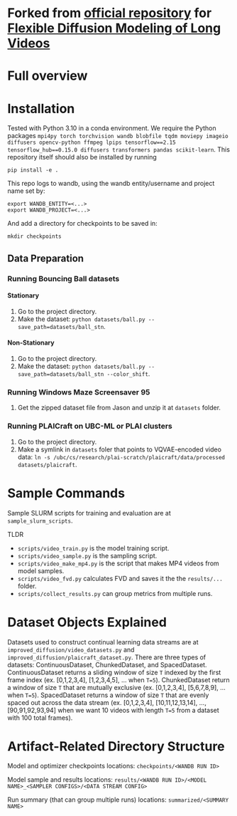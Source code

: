 # Forked from [official repository](https://github.com/plai-group/flexible-video-diffusion-modeling) for [Flexible Diffusion Modeling of Long Videos](https://arxiv.org/abs/2205.11495)


# Full overview

# Installation

Tested with Python 3.10 in a conda environment. We require the Python packages `mpi4py torch torchvision wandb blobfile tqdm moviepy imageio diffusers opencv-python ffmpeg lpips tensorflow==2.15 tensorflow_hub==0.15.0 diffusers transformers pandas scikit-learn`.
This repository itself should also be installed by running
```
pip install -e .
```

This repo logs to wandb, using the wandb entity/username and project name set by:
```
export WANDB_ENTITY=<...>
export WANDB_PROJECT=<...>
```

And add a directory for checkpoints to be saved in:
```
mkdir checkpoints
```

## Data Preparation

### Running Bouncing Ball datasets

#### Stationary

1. Go to the project directory.
2. Make the dataset: `python datasets/ball.py --save_path=datasets/ball_stn`.

#### Non-Stationary

1. Go to the project directory.
2. Make the dataset: `python datasets/ball.py --save_path=datasets/ball_stn --color_shift`.

### Running Windows Maze Screensaver 95

1. Get the zipped dataset file from Jason and unzip it at `datasets` folder.

### Running PLAICraft on UBC-ML or PLAI clusters

1. Go to the project directory.
2. Make a symlink in `datasets` foler that points to VQVAE-encoded video data: `ln -s /ubc/cs/research/plai-scratch/plaicraft/data/processed datasets/plaicraft`.


# Sample Commands

Sample SLURM scripts for training and evaluation are at `sample_slurm_scripts`.

TLDR
- `scripts/video_train.py` is the model training script.
- `scripts/video_sample.py` is the sampling script.
- `scripts/video_make_mp4.py` is the script that makes MP4 videos from model samples.
- `scripts/video_fvd.py` calculates FVD and saves it the the `results/...` folder.
- `scripts/collect_results.py` can group metrics from multiple runs.


# Dataset Objects Explained

Datasets used to construct continual learning data streams are at `improved_diffusion/video_datasets.py` and `improved_diffusion/plaicraft_dataset.py`. There are three types of datasets: ContinuousDataset, ChunkedDataset, and SpacedDataset. ContinuousDataset returns a sliding window of size `T` indexed by the first frame index (ex. [0,1,2,3,4], [1,2,3,4,5], ... when `T=5`). ChunkedDataset return a window of size `T` that are mutually exclusive (ex. [0,1,2,3,4], [5,6,7,8,9], ... when `T=5`). SpacedDataset returns a window of size `T` that are evenly spaced out across the data stream (ex. [0,1,2,3,4], [10,11,12,13,14], ..., [90,91,92,93,94] when we want 10 videos with length `T=5` from a dataset with 100 total frames).


# Artifact-Related Directory Structure

Model and optimizer checkpoints locations: `checkpoints/<WANDB RUN ID>`

Model sample and results locations: `results/<WANDB RUN ID>/<MODEL NAME>_<SAMPLER CONFIGS>/<DATA STREAM CONFIG>`

Run summary (that can group multiple runs) locations: `summarized/<SUMMARY NAME>`
